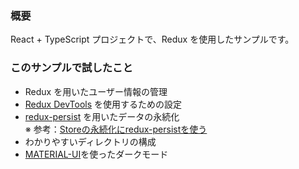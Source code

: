 ### 概要
React + TypeScript プロジェクトで、Redux を使用したサンプルです。

### このサンプルで試したこと
* Redux を用いたユーザー情報の管理
* [Redux DevTools](https://chrome.google.com/webstore/detail/redux-devtools/lmhkpmbekcpmknklioeibfkpmmfibljd?hl=ja) を使用するための設定
* [redux-persist](https://github.com/rt2zz/redux-persist) を用いたデータの永続化<br>
※ 参考：[Storeの永続化にredux-persistを使う](https://qiita.com/yasuhiro-yamada/items/bd86d7c9f35ebb1c1e7c)
* わかりやすいディレクトリの構成
* [MATERIAL-UI](https://material-ui.com/)を使ったダークモード
